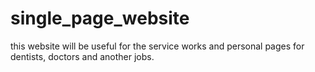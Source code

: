 # single_page_website
this website will be useful for the service works and personal pages for dentists, doctors and another jobs.
